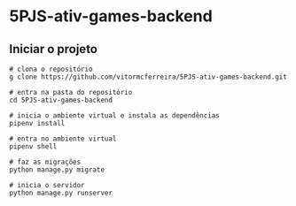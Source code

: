 # 5PJS-ativ-games-backend

## Iniciar o projeto
    # clona o repositório
    g clone https://github.com/vitormcferreira/5PJS-ativ-games-backend.git

    # entra na pasta do repositório
    cd 5PJS-ativ-games-backend

    # inicia o ambiente virtual e instala as dependências
    pipenv install

    # entra no ambiente virtual
    pipenv shell

    # faz as migrações
    python manage.py migrate

    # inicia o servidor
    python manage.py runserver
